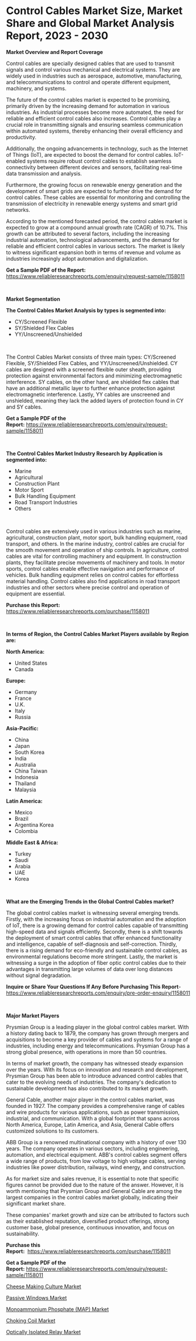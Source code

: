 <p><h1>Control Cables Market Size, Market Share and Global Market Analysis Report, 2023 - 2030</h1></p><p><strong>Market Overview and Report Coverage</strong></p>
<p><p>Control cables are specially designed cables that are used to transmit signals and control various mechanical and electrical systems. They are widely used in industries such as aerospace, automotive, manufacturing, and telecommunications to control and operate different equipment, machinery, and systems.</p><p>The future of the control cables market is expected to be promising, primarily driven by the increasing demand for automation in various industries. As industrial processes become more automated, the need for reliable and efficient control cables also increases. Control cables play a crucial role in transmitting signals and ensuring seamless communication within automated systems, thereby enhancing their overall efficiency and productivity.</p><p>Additionally, the ongoing advancements in technology, such as the Internet of Things (IoT), are expected to boost the demand for control cables. IoT-enabled systems require robust control cables to establish seamless connectivity between different devices and sensors, facilitating real-time data transmission and analysis.</p><p>Furthermore, the growing focus on renewable energy generation and the development of smart grids are expected to further drive the demand for control cables. These cables are essential for monitoring and controlling the transmission of electricity in renewable energy systems and smart grid networks.</p><p>According to the mentioned forecasted period, the control cables market is expected to grow at a compound annual growth rate (CAGR) of 10.7%. This growth can be attributed to several factors, including the increasing industrial automation, technological advancements, and the demand for reliable and efficient control cables in various sectors. The market is likely to witness significant expansion both in terms of revenue and volume as industries increasingly adopt automation and digitalization.</p></p>
<p><strong>Get a Sample PDF of the Report:</strong> <a href="https://www.reliableresearchreports.com/enquiry/request-sample/1158011">https://www.reliableresearchreports.com/enquiry/request-sample/1158011</a></p>
<p>&nbsp;</p>
<p><strong>Market Segmentation</strong></p>
<p><strong>The Control Cables Market Analysis by types is segmented into:</strong></p>
<p><ul><li>CY/Screened Flexible</li><li>SY/Shielded Flex Cables</li><li>YY/Unscreened/Unshielded</li></ul></p>
<p>&nbsp;</p>
<p><p>The Control Cables Market consists of three main types: CY/Screened Flexible, SY/Shielded Flex Cables, and YY/Unscreened/Unshielded. CY cables are designed with a screened flexible outer sheath, providing protection against environmental factors and minimizing electromagnetic interference. SY cables, on the other hand, are shielded flex cables that have an additional metallic layer to further enhance protection against electromagnetic interference. Lastly, YY cables are unscreened and unshielded, meaning they lack the added layers of protection found in CY and SY cables.</p></p>
<p><strong>Get a Sample PDF of the Report:</strong>&nbsp;<a href="https://www.reliableresearchreports.com/enquiry/request-sample/1158011">https://www.reliableresearchreports.com/enquiry/request-sample/1158011</a></p>
<p>&nbsp;</p>
<p><strong>The Control Cables Market Industry Research by Application is segmented into:</strong></p>
<p><ul><li>Marine</li><li>Agricultural</li><li>Construction Plant</li><li>Motor Sport</li><li>Bulk Handling Equipment</li><li>Road Transport Industries</li><li>Others</li></ul></p>
<p>&nbsp;</p>
<p><p>Control cables are extensively used in various industries such as marine, agricultural, construction plant, motor sport, bulk handling equipment, road transport, and others. In the marine industry, control cables are crucial for the smooth movement and operation of ship controls. In agriculture, control cables are vital for controlling machinery and equipment. In construction plants, they facilitate precise movements of machinery and tools. In motor sports, control cables enable effective navigation and performance of vehicles. Bulk handling equipment relies on control cables for effortless material handling. Control cables also find applications in road transport industries and other sectors where precise control and operation of equipment are essential.</p></p>
<p><strong>Purchase this Report:</strong>&nbsp; <a href="https://www.reliableresearchreports.com/purchase/1158011">https://www.reliableresearchreports.com/purchase/1158011</a></p>
<p>&nbsp;</p>
<p><strong>In terms of Region, the Control Cables Market Players available by Region are:</strong></p>
<p>
    <p> <strong> North America: </strong>
        <ul>
            <li>United States</li>
            <li>Canada</li>
        </ul>
        </p> 
    <p> <strong> Europe: </strong>
        <ul>
            <li>Germany</li>
            <li>France</li>
            <li>U.K.</li>
            <li>Italy</li>
            <li>Russia</li>
        </ul>
        </p> 
    <p> <strong> Asia-Pacific: </strong>
        <ul>
            <li>China</li>
            <li>Japan</li>
            <li>South Korea</li>
            <li>India</li>
            <li>Australia</li>
            <li>China Taiwan</li>
            <li>Indonesia</li>
            <li>Thailand</li>
            <li>Malaysia</li>
        </ul>
        </p> 
    <p> <strong> Latin America: </strong>
        <ul>
            <li>Mexico</li>
            <li>Brazil</li>
            <li>Argentina Korea</li>
            <li>Colombia</li>
        </ul>
        </p> 
    <p> <strong> Middle East & Africa: </strong>
        <ul>
            <li>Turkey</li>
            <li>Saudi</li>
            <li>Arabia</li>
            <li>UAE</li>
            <li>Korea</li>
        </ul>
    </p>
    </p>
<p>&nbsp;</p>
<p><strong>What are the Emerging Trends in the Global Control Cables market?</strong></p>
<p><p>The global control cables market is witnessing several emerging trends. Firstly, with the increasing focus on industrial automation and the adoption of IoT, there is a growing demand for control cables capable of transmitting high-speed data and signals efficiently. Secondly, there is a shift towards the deployment of smart control cables that offer enhanced functionality and intelligence, capable of self-diagnosis and self-correction. Thirdly, there is a rising demand for eco-friendly and sustainable control cables, as environmental regulations become more stringent. Lastly, the market is witnessing a surge in the adoption of fiber optic control cables due to their advantages in transmitting large volumes of data over long distances without signal degradation.</p></p>
<p><strong>Inquire or Share Your Questions If Any Before Purchasing This Report</strong>- <a href="https://www.reliableresearchreports.com/enquiry/pre-order-enquiry/1158011">https://www.reliableresearchreports.com/enquiry/pre-order-enquiry/1158011</a></p>
<p>&nbsp;</p>
<p><strong>Major Market Players</strong></p>
<p><p>Prysmian Group is a leading player in the global control cables market. With a history dating back to 1879, the company has grown through mergers and acquisitions to become a key provider of cables and systems for a range of industries, including energy and telecommunications. Prysmian Group has a strong global presence, with operations in more than 50 countries.</p><p>In terms of market growth, the company has witnessed steady expansion over the years. With its focus on innovation and research and development, Prysmian Group has been able to introduce advanced control cables that cater to the evolving needs of industries. The company's dedication to sustainable development has also contributed to its market growth.</p><p>General Cable, another major player in the control cables market, was founded in 1927. The company provides a comprehensive range of cables and wire products for various applications, such as power transmission, industrial, and communication. With a global footprint that spans across North America, Europe, Latin America, and Asia, General Cable offers customized solutions to its customers.</p><p>ABB Group is a renowned multinational company with a history of over 130 years. The company operates in various sectors, including engineering, automation, and electrical equipment. ABB's control cables segment offers a wide range of products, from low voltage to high voltage cables, serving industries like power distribution, railways, wind energy, and construction.</p><p>As for market size and sales revenue, it is essential to note that specific figures cannot be provided due to the nature of the answer. However, it is worth mentioning that Prysmian Group and General Cable are among the largest companies in the control cables market globally, indicating their significant market share.</p><p>These companies' market growth and size can be attributed to factors such as their established reputation, diversified product offerings, strong customer base, global presence, continuous innovation, and focus on sustainability.</p></p>
<p><strong>Purchase this Report:</strong>&nbsp;&nbsp;<a href="https://www.reliableresearchreports.com/purchase/1158011">https://www.reliableresearchreports.com/purchase/1158011</a></p>
<p></p>
<p><strong>Get a Sample PDF of the Report:</strong>&nbsp;<a href="https://www.reliableresearchreports.com/enquiry/request-sample/1158011">https://www.reliableresearchreports.com/enquiry/request-sample/1158011</a></p>
<p><p><a href="https://medium.com/@paulmcglynn6456/cheese-making-culture-market-size-growth-forecast-2023-2030-98e861ab10aa">Cheese Making Culture Market</a></p><p><a href="https://medium.com/@yuvrajsinghrp23/passive-windows-market-size-growth-forecast-2023-2030-aca1a5a18149">Passive Windows Market</a></p><p><a href="https://github.com/luckyshygirl/Market-Research-Report-List-1/blob/main/monoammonium-phosphate-map-market.md">Monoammonium Phosphate (MAP) Market</a></p><p><a href="https://www.linkedin.com/pulse/choking-coil-market-size-share-amp-trends-analysis-report-popoe/">Choking Coil Market</a></p><p><a href="https://www.linkedin.com/pulse/optically-isolated-relay-market-challenges-opportunities-dnkae/">Optically Isolated Relay Market</a></p></p>
